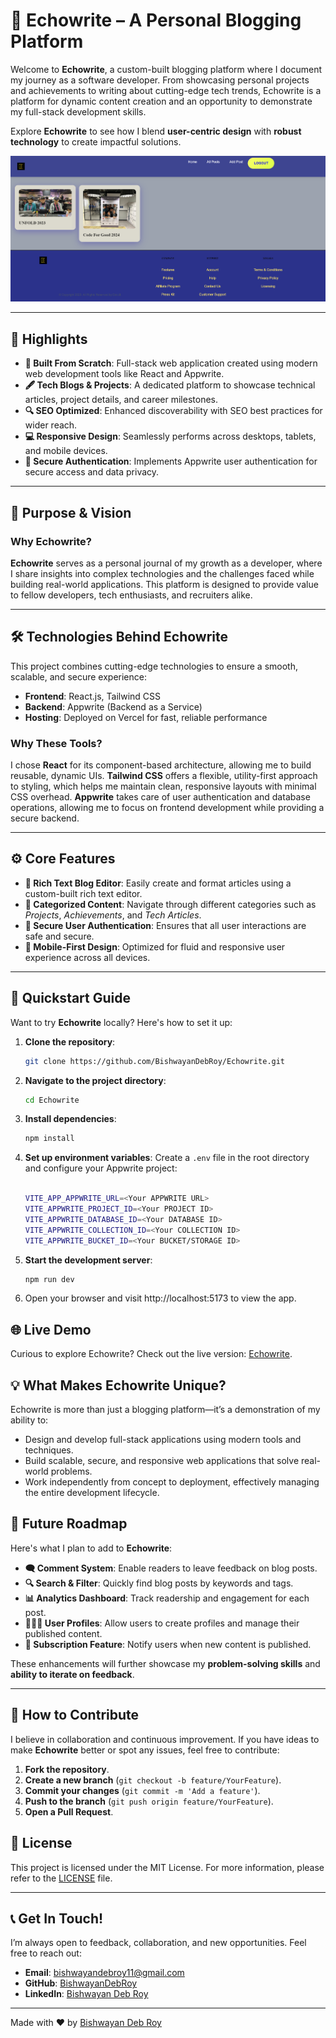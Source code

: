 # 🚀 Echowrite – A Personal Blogging Platform

Welcome to **Echowrite**, a custom-built blogging platform where I document my journey as a software developer. From showcasing personal projects and achievements to writing about cutting-edge tech trends, Echowrite is a platform for dynamic content creation and an opportunity to demonstrate my full-stack development skills.

Explore **Echowrite** to see how I blend **user-centric design** with **robust technology** to create impactful solutions.

![Echowrite Screenshot](./src/assets/echowritephoto.png)


---

## 🌟 Highlights
- **🚀 Built From Scratch**: Full-stack web application created using modern web development tools like React and Appwrite.
- **🖋️ Tech Blogs & Projects**: A dedicated platform to showcase technical articles, project details, and career milestones.
- **🔍 SEO Optimized**: Enhanced discoverability with SEO best practices for wider reach.
- **💻 Responsive Design**: Seamlessly performs across desktops, tablets, and mobile devices.
- **🔐 Secure Authentication**: Implements Appwrite user authentication for secure access and data privacy.

---

## 🎯 Purpose & Vision

### **Why Echowrite?**
**Echowrite** serves as a personal journal of my growth as a developer, where I share insights into complex technologies and the challenges faced while building real-world applications. This platform is designed to provide value to fellow developers, tech enthusiasts, and recruiters alike.

---

## 🛠️ Technologies Behind Echowrite

This project combines cutting-edge technologies to ensure a smooth, scalable, and secure experience:

- **Frontend**: React.js, Tailwind CSS
- **Backend**: Appwrite (Backend as a Service)
- **Hosting**: Deployed on Vercel for fast, reliable performance

### **Why These Tools?**
I chose **React** for its component-based architecture, allowing me to build reusable, dynamic UIs. **Tailwind CSS** offers a flexible, utility-first approach to styling, which helps me maintain clean, responsive layouts with minimal CSS overhead. **Appwrite** takes care of user authentication and database operations, allowing me to focus on frontend development while providing a secure backend.

---

## ⚙️ Core Features

- **📝 Rich Text Blog Editor**: Easily create and format articles using a custom-built rich text editor.
- **📁 Categorized Content**: Navigate through different categories such as *Projects*, *Achievements*, and *Tech Articles*.
- **🔑 Secure User Authentication**: Ensures that all user interactions are safe and secure.
- **📱 Mobile-First Design**: Optimized for fluid and responsive user experience across all devices.
  

---

## 🚀 Quickstart Guide

Want to try **Echowrite** locally? Here's how to set it up:

1. **Clone the repository**:
    ```bash
    git clone https://github.com/BishwayanDebRoy/Echowrite.git
    ```

2. **Navigate to the project directory**:
    ```bash
    cd Echowrite
    ```

3. **Install dependencies**:
    ```bash
    npm install
    ```

4. **Set up environment variables**:
   Create a `.env` file in the root directory and configure your Appwrite project:
   ```bash
  
   VITE_APP_APPWRITE_URL=<Your APPWRITE URL>
   VITE_APPWRITE_PROJECT_ID=<Your PROJECT ID>
   VITE_APPWRITE_DATABASE_ID=<Your DATABASE ID>
   VITE_APPWRITE_COLLECTION_ID=<Your COLLECTION ID>
   VITE_APPWRITE_BUCKET_ID=<Your BUCKET/STORAGE ID>

5. **Start the development server**:
   ```bash
   npm run dev

6. Open your browser and visit http://localhost:5173 to view the app.

## 🌐 Live Demo
Curious to explore Echowrite? Check out the live version: [Echowrite](https://echowrite-blogapp.vercel.app).


## 💡 What Makes Echowrite Unique?
Echowrite is more than just a blogging platform—it’s a demonstration of my ability to:
- Design and develop full-stack applications using modern tools and techniques.
- Build scalable, secure, and responsive web applications that solve real-world problems.
- Work independently from concept to deployment, effectively managing the entire development lifecycle.

## 🌱 Future Roadmap

Here's what I plan to add to **Echowrite**:

- **🗨️ Comment System**: Enable readers to leave feedback on blog posts.
- **🔍 Search & Filter**: Quickly find blog posts by keywords and tags.
- **📊 Analytics Dashboard**: Track readership and engagement for each post.
- **🧑‍🤝‍🧑 User Profiles**: Allow users to create profiles and manage their published content.
- **📧 Subscription Feature**: Notify users when new content is published.

These enhancements will further showcase my **problem-solving skills** and **ability to iterate on feedback**.

---

## 🤝 How to Contribute

I believe in collaboration and continuous improvement. If you have ideas to make **Echowrite** better or spot any issues, feel free to contribute:

1. **Fork the repository**.
2. **Create a new branch** (`git checkout -b feature/YourFeature`).
3. **Commit your changes** (`git commit -m 'Add a feature'`).
4. **Push to the branch** (`git push origin feature/YourFeature`).
5. **Open a Pull Request**.



## 📝 License
This project is licensed under the MIT License. For more information, please refer to the [LICENSE](LICENSE.txt) file.

---

## 📞 Get In Touch!

I’m always open to feedback, collaboration, and new opportunities. Feel free to reach out:

- **Email**: [bishwayandebroy11@gmail.com](mailto:bishwayandebroy11@gmail.com)
- **GitHub**: [BishwayanDebRoy](https://github.com/BishwayanDebRoy)
- **LinkedIn**: [Bishwayan Deb Roy](https://www.linkedin.com/in/bishwayandebroy11)

---
Made with ❤️ by [Bishwayan Deb Roy](https://github.com/BishwayanDebRoy)
